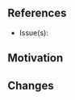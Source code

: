 ## References
* Issue(s): <!-- e.g. #123 -->

## Motivation
<!-- Please shortly describe your motivation to create this PR. -->

## Changes
<!-- Please describe all relevant changes of this PR. -->
